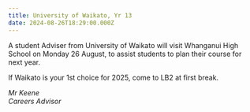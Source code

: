 ```yaml
---
title: University of Waikato, Yr 13
date: 2024-08-26T18:29:00.000Z
---
```

A student Adviser from University of Waikato will visit Whanganui High School on Monday 26 August, to assist students to plan their course for next year.  

If Waikato is your 1st choice for 2025, come to LB2 at first break.

*Mr Keene  
Careers Advisor*
